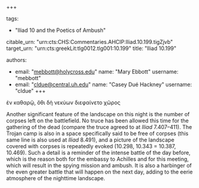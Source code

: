 +++

tags:
- "Iliad 10 and the Poetics of Ambush"

citable_urn: "urn:cts:CHS:Commentaries.AHCIP:Iliad.10.199.tigZjvb"
target_urn: "urn:cts:greekLit:tlg0012.tlg001:10.199"
title: "Iliad 10.199"

authors:
- email: "mebbott@holycross.edu"
  name: "Mary Ebbott"
  username: "mebbott"
- email: "cldue@central.uh.edu"
  name: "Casey Dué Hackney"
  username: "cldue"
+++

<p>ἐν καθαρῷ, ὅθι δὴ νεκύων διεφαίνετο χῶρος</p><p>Another significant feature of the landscape on this night is the number of corpses left on the battlefield. No truce has been allowed this time for the gathering of the dead (compare the truce agreed to at <em>Iliad</em> 7.407–411). The Trojan camp is also in a space specifically said to be free of corpses (this same line is also used at <em>Iliad</em> 8.491), and a picture of the landscape covered with corpses is repeatedly evoked (10.298, 10.343 = 10.387, 10.469). Such a detail is a reminder of the intense battle of the day before, which is the reason both for the embassy to Achilles and for this meeting, which will result in the spying mission and ambush. It is also a harbinger of the even greater battle that will happen on the next day, adding to the eerie atmosphere of the nighttime landscape.   </p>